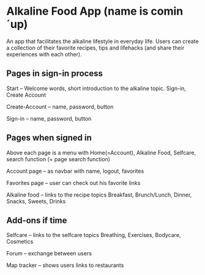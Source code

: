# Alkaline Food App (name is comin´up)

An app that facilitates the alkaline lifestyle in everyday life. Users can create a collection of their favorite recipes, tips and lifehacks (and share their experiences with each other).


## Pages in sign-in process

Start – Welcome words, short introduction to the alkaline topic. Sign-in, Create Account

Create-Account – name, password, button

Sign-in – name, password, button

## Pages when signed in

Above each page is a menu with Home(=Account), Alkaline Food, Selfcare, search function (+ page search function)

Account page – as navbar with name, logout, favorites 

Favorites page – user can check out his favorite links

Alkaline food – links to the recipe topics
Breakfast, 
Brunch/Lunch,
Dinner,
Snacks,
Sweets,
Drinks

## Add-ons if time

Selfcare – links to the selfcare topics
Breathing,
Exercises,
Bodycare,
Cosmetics

Forum – exchange between users

Map tracker – shows users links to restaurants


